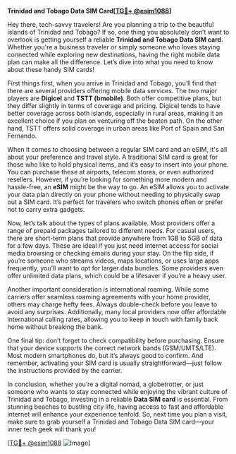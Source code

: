 **Trinidad and Tobago Data SIM Card[[TG💪+ @esim1088](https://t.me/s/esim1088)]**

Hey there, tech-savvy travelers! Are you planning a trip to the beautiful islands of Trinidad and Tobago? If so, one thing you absolutely don’t want to overlook is getting yourself a reliable **Trinidad and Tobago Data SIM card**. Whether you're a business traveler or simply someone who loves staying connected while exploring new destinations, having the right mobile data plan can make all the difference. Let’s dive into what you need to know about these handy SIM cards!

First things first, when you arrive in Trinidad and Tobago, you’ll find that there are several providers offering mobile data services. The two major players are **Digicel** and **TSTT (bmobile)**. Both offer competitive plans, but they differ slightly in terms of coverage and pricing. Digicel tends to have better coverage across both islands, especially in rural areas, making it an excellent choice if you plan on venturing off the beaten path. On the other hand, TSTT offers solid coverage in urban areas like Port of Spain and San Fernando.

When it comes to choosing between a regular SIM card and an eSIM, it's all about your preference and travel style. A traditional SIM card is great for those who like to hold physical items, and it’s easy to insert into your phone. You can purchase these at airports, telecom stores, or even authorized resellers. However, if you’re looking for something more modern and hassle-free, an **eSIM** might be the way to go. An eSIM allows you to activate your data plan directly on your phone without needing to physically swap out a SIM card. It’s perfect for travelers who switch phones often or prefer not to carry extra gadgets.

Now, let’s talk about the types of plans available. Most providers offer a range of prepaid packages tailored to different needs. For casual users, there are short-term plans that provide anywhere from 1GB to 5GB of data for a few days. These are ideal if you just need internet access for social media browsing or checking emails during your stay. On the flip side, if you’re someone who streams videos, maps locations, or uses large apps frequently, you’ll want to opt for larger data bundles. Some providers even offer unlimited data plans, which could be a lifesaver if you’re a heavy user.

Another important consideration is international roaming. While some carriers offer seamless roaming agreements with your home provider, others may charge hefty fees. Always double-check before you leave to avoid any surprises. Additionally, many local providers now offer affordable international calling rates, allowing you to keep in touch with family back home without breaking the bank.

One final tip: don’t forget to check compatibility before purchasing. Ensure that your device supports the correct network bands (GSM/UMTS/LTE). Most modern smartphones do, but it’s always good to confirm. And remember, activating your SIM card is usually straightforward—just follow the instructions provided by the carrier.

In conclusion, whether you’re a digital nomad, a globetrotter, or just someone who wants to stay connected while enjoying the vibrant culture of Trinidad and Tobago, investing in a reliable **Data SIM card** is essential. From stunning beaches to bustling city life, having access to fast and affordable internet will enhance your experience tenfold. So, next time you plan a visit, make sure to grab yourself a Trinidad and Tobago Data SIM card—your inner tech geek will thank you!

[[TG💪+ @esim1088](https://t.me/s/esim1088) ![Image](https://i.postimg.cc/Y0z9fWf4/image.png)]